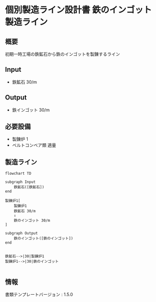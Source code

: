 # 個別製造ライン設計書 鉄のインゴット 製造ライン

## 概要
初期一時工場の鉄鉱石から鉄のインゴットを製錬するライン

## Input
- 鉄鉱石 30/m

## Output
- 鉄インゴット 30/m

## 必要設備
- 製錬炉 1
- ベルトコンベア類 適量


## 製造ライン
```mermaid
flowchart TD

subgraph Input
    鉄鉱石([鉄鉱石])
end

製錬炉1[
    製錬炉1
    鉄鉱石 30/m
    ↓
    鉄のインゴット 30/m
]

subgraph Output
    鉄のインゴット([鉄のインゴット])
end


鉄鉱石-->|30|製錬炉1
製錬炉1-->|30|鉄のインゴット


```

## 情報
書類テンプレートバージョン : 1.5.0
